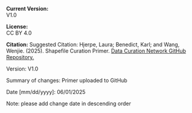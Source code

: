 **Current Version:**  
V1.0

**License:**  
CC BY 4.0

**Citation:**
Suggested Citation: Hjerpe, Laura; Benedict, Karl; and Wang, Wenjie. (2025). Shapefile Curation Primer. [Data Curation Network GitHub Repository.](https://github.com/DataCurationNetwork/data-primers)
 

Version:
V1.0

Summary of changes: Primer uploaded to GitHub

Date [mm/dd/yyyy]: 06/01/2025

Note: please add change date in descending order

